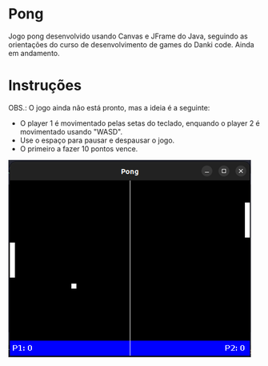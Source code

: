# Pong

Jogo pong desenvolvido usando Canvas e JFrame do Java, seguindo as orientações do curso de desenvolvimento de games do Danki code.
Ainda em andamento.

###

# Instruções
OBS.: O jogo ainda não está pronto, mas a ideia é a seguinte:

- O player 1 é movimentado pelas setas do teclado, enquando o player 2 é movimentado usando "WASD".
- Use o espaço para pausar e despausar o jogo.
- O primeiro a fazer 10 pontos vence.
  
![Imagem do jogo rodando](https://github.com/joaovmoura/pong/blob/main/resources/Game.png)
